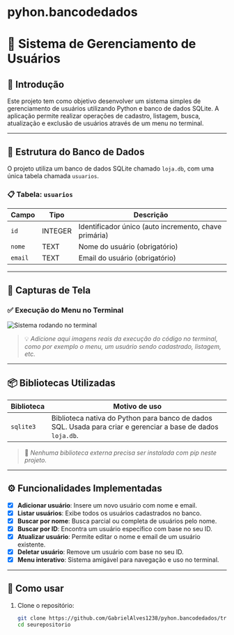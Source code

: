 # pyhon.bancodedados
# 📘 Sistema de Gerenciamento de Usuários

## 🧠 Introdução

Este projeto tem como objetivo desenvolver um sistema simples de gerenciamento de usuários utilizando Python e banco de dados SQLite. A aplicação permite realizar operações de cadastro, listagem, busca, atualização e exclusão de usuários através de um menu no terminal.

---

## 💃 Estrutura do Banco de Dados

O projeto utiliza um banco de dados SQLite chamado `loja.db`, com uma única tabela chamada `usuarios`.

### 📋 Tabela: `usuarios`

| Campo  | Tipo     | Descrição                         |
|--------|----------|-----------------------------------|
| `id`   | INTEGER  | Identificador único (auto incremento, chave primária) |
| `nome` | TEXT     | Nome do usuário (obrigatório)     |
| `email`| TEXT     | Email do usuário (obrigatório)    |

---

## 🤪 Capturas de Tela

### ✅ Execução do Menu no Terminal

![Sistema rodando no terminal](3b77a854-99c0-46c7-8458-b0e92cb28447)

> 💡 *Adicione aqui imagens reais da execução do código no terminal, como por exemplo o menu, um usuário sendo cadastrado, listagem, etc.*

---

## 📦 Bibliotecas Utilizadas

| Biblioteca | Motivo de uso                                   |
|------------|--------------------------------------------------|
| `sqlite3`  | Biblioteca nativa do Python para banco de dados SQL. Usada para criar e gerenciar a base de dados `loja.db`. |

> 🔸 *Nenhuma biblioteca externa precisa ser instalada com pip neste projeto.*

---

## ⚙️ Funcionalidades Implementadas

- [x] **Adicionar usuário**: Insere um novo usuário com nome e email.
- [x] **Listar usuários**: Exibe todos os usuários cadastrados no banco.
- [x] **Buscar por nome**: Busca parcial ou completa de usuários pelo nome.
- [x] **Buscar por ID**: Encontra um usuário específico com base no seu ID.
- [x] **Atualizar usuário**: Permite editar o nome e email de um usuário existente.
- [x] **Deletar usuário**: Remove um usuário com base no seu ID.
- [x] **Menu interativo**: Sistema amigável para navegação e uso no terminal.

---

## 📝 Como usar

1. Clone o repositório:
   ```bash
   git clone https://github.com/GabrielAlves1238/pyhon.bancodedados/tree/main
   cd seurepositorio
   ```
